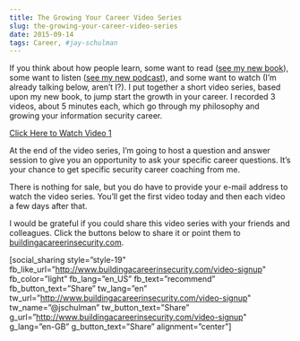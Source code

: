 ```yaml
---
title: The Growing Your Career Video Series
slug: the-growing-your-career-video-series
date: 2015-09-14
tags: Career, #jay-schulman
---
```


If you think about how people learn, some want to read ([see my new book](https://www.jayschulman.com/my-new-book-is-out-and-its-free/)), some want to listen ([see my new podcast](https://www.jayschulman.com/episode1/)), and some want to watch (I’m already talking below, aren’t I?). I put together a short video series, based upon my new book, to jump start the growth in your career. I recorded 3 videos, about 5 minutes each, which go through my philosophy and growing your information security career.

[Click Here to Watch Video 1](https://jayschulman.leadpages.co/leadbox/142094f73f72a2%3A11a42adcc346dc/5707648880082944/)

At the end of the video series, I’m going to host a question and answer session to give you an opportunity to ask your specific career questions. It’s your chance to get specific security career coaching from me.

There is nothing for sale, but you do have to provide your e-mail address to watch the video series. You’ll get the first video today and then each video a few days after that.

I would be grateful if you could share this video series with your friends and colleagues. Click the buttons below to share it or point them to [buildingacareerinsecurity.com](http://buildingacareerinsecurity.com).

[social_sharing style=”style-19" fb_like_url=”http://www.buildingacareerinsecurity.com/video-signup" fb_color=”light” fb_lang=”en_US” fb_text=”recommend” fb_button_text=”Share” tw_lang=”en” tw_url=”http://www.buildingacareerinsecurity.com/video-signup" tw_name=”@jschulman” tw_button_text=”Share” g_url=”http://www.buildingacareerinsecurity.com/video-signup" g_lang=”en-GB” g_button_text=”Share” alignment=”center”]

